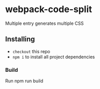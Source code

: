 # webpack-code-split
Multiple entry generates multiple CSS

## Installing

* `checkout` this repo
* `npm i` to install all project dependencies

### Build

Run npm run build

